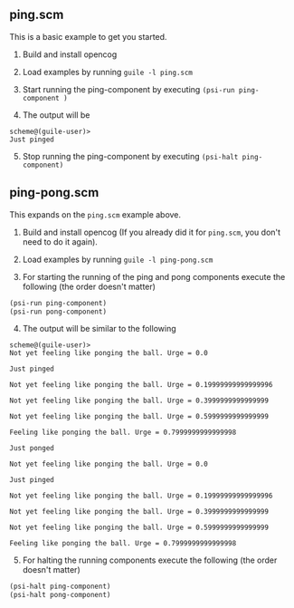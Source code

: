 ## ping.scm
This is a basic example to get you started.

1. Build and install opencog

2. Load examples by running `guile -l ping.scm`

3. Start running the ping-component by executing `(psi-run ping-component )`

4. The output will be
```
scheme@(guile-user)>
Just pinged
```
5. Stop running the ping-component by executing `(psi-halt ping-component)`


## ping-pong.scm
This expands on the `ping.scm` example above.

1. Build and install opencog (If you already did it for `ping.scm`, you don't
   need to do it again).

2. Load examples by running `guile -l ping-pong.scm`

3. For starting the running of the ping and pong components execute the
   following (the order doesn't matter)
```scheme
(psi-run ping-component)
(psi-run pong-component)
```

4. The output will be similar to the following
```
scheme@(guile-user)>
Not yet feeling like ponging the ball. Urge = 0.0

Just pinged

Not yet feeling like ponging the ball. Urge = 0.19999999999999996

Not yet feeling like ponging the ball. Urge = 0.3999999999999999

Not yet feeling like ponging the ball. Urge = 0.5999999999999999

Feeling like ponging the ball. Urge = 0.7999999999999998

Just ponged

Not yet feeling like ponging the ball. Urge = 0.0

Just pinged

Not yet feeling like ponging the ball. Urge = 0.19999999999999996

Not yet feeling like ponging the ball. Urge = 0.3999999999999999

Not yet feeling like ponging the ball. Urge = 0.5999999999999999

Feeling like ponging the ball. Urge = 0.7999999999999998

```

5. For halting the running components execute the following (the order doesn't
   matter)
```scheme
(psi-halt ping-component)
(psi-halt pong-component)
```
